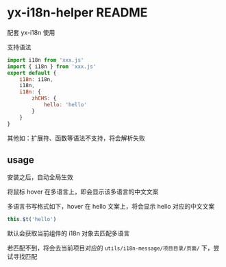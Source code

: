 # yx-i18n-helper README

配套 yx-i18n 使用

支持语法
```javascript
import i18n from 'xxx.js'
import { i18n } from 'xxx.js'
export default {
    i18n: i18n,
    i18n,
    i18n: {
        zhCHS: {
            hello: 'hello'
        }
    }
}
```

其他如：扩展符、函数等语法不支持，将会解析失败

## usage

安装之后，自动全局生效

将鼠标 hover 在多语言上，即会显示该多语言的中文文案

多语言书写格式如下，hover 在 hello 文案上，将会显示 hello 对应的中文文案
```javascript
this.$t('hello')
```

默认会获取当前组件的 i18n 对象去匹配多语言

若匹配不到，将会去当前项目对应的 `utils/i18n-message/项目目录/页面/` 下，尝试寻找匹配
